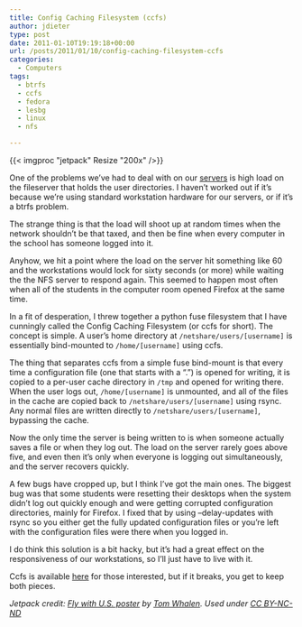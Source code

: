 ```yaml
---
title: Config Caching Filesystem (ccfs)
author: jdieter
type: post
date: 2011-01-10T19:19:18+00:00
url: /posts/2011/01/10/config-caching-filesystem-ccfs
categories:
  - Computers
tags:
  - btrfs
  - ccfs
  - fedora
  - lesbg
  - linux
  - nfs

---
```

{{< imgproc "jetpack" Resize "200x" />}}

One of the problems we&#8217;ve had to deal with on our [servers][2] is high load on the fileserver that holds the user directories. I haven&#8217;t worked out if it&#8217;s because we&#8217;re using standard workstation hardware for our servers, or if it&#8217;s a btrfs problem.

The strange thing is that the load will shoot up at random times when the network shouldn&#8217;t be that taxed, and then be fine when every computer in the school has someone logged into it.

Anyhow, we hit a point where the load on the server hit something like 60 and the workstations would lock for sixty seconds (or more) while waiting the the NFS server to respond again. This seemed to happen most often when all of the students in the computer room opened Firefox at the same time.

In a fit of desperation, I threw together a python fuse filesystem that I have cunningly called the Config Caching Filesystem (or ccfs for short). The concept is simple. A user&#8217;s home directory at `/netshare/users/[username]` is essentially bind-mounted to `/home/[username]` using ccfs.

The thing that separates ccfs from a simple fuse bind-mount is that every time a configuration file (one that starts with a &#8220;.&#8221;) is opened for writing, it is copied to a per-user cache directory in `/tmp` and opened for writing there. When the user logs out, `/home/[username]` is unmounted, and all of the files in the cache are copied back to `/netshare/users/[username]` using rsync. Any normal files are written directly to `/netshare/users/[username]`, bypassing the cache.

Now the only time the server is being written to is when someone actually saves a file or when they log out. The load on the server rarely goes above five, and even then it&#8217;s only when everyone is logging out simultaneously, and the server recovers quickly.

A few bugs have cropped up, but I think I&#8217;ve got the main ones. The biggest bug was that some students were resetting their desktops when the system didn&#8217;t log out quickly enough and were getting corrupted configuration directories, mainly for Firefox. I fixed that by using &#8211;delay-updates with rsync so you either get the fully updated configuration files or you&#8217;re left with the configuration files were there when you logged in.

I do think this solution is a bit hacky, but it&#8217;s had a great effect on the responsiveness of our workstations, so I&#8217;ll just have to live with it.

Ccfs is available [here][3] for those interested, but if it breaks, you get to keep both pieces.

_Jetpack credit: [Fly with U.S. poster][4] by [Tom Whalen][5]. Used under [CC BY-NC-ND][6]_

 [2]: /posts/2010/08/25/btrfs-on-the-server/
 [3]: http://koji.lesbg.com/koji/packageinfo?packageID=46
 [4]: http://www.behance.net/Gallery/fly-with-U_S_-poster/331768
 [5]: http://www.behance.net/strongstuff
 [6]: http://creativecommons.org/licenses/by-nc-nd/3.0/
